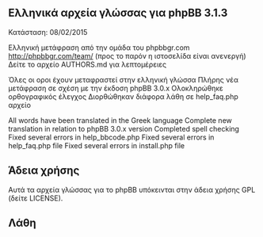 Ελληνικά αρχεία γλώσσας για phpBB 3.1.3
--------------------------------------
Κατάσταση: 08/02/2015

Ελληνική μετάφραση από την ομάδα του phpbbgr.com
http://phpbbgr.com/team/ (προς το παρόν η ιστοσελίδα είναι ανενεργή)
Δείτε το αρχείο AUTHORS.md για λεπτομέρειες

Όλες οι οροι έχουν μεταφραστεί στην ελληνική γλώσσα
Πλήρης νέα μετάφραση σε σχέση με την έκδοση phpBB 3.0.x
Ολοκληρώθηκε ορθογραφικός έλεγχος
Διορθώθηκαν διάφορα λάθη σε help_faq.php αρχείο


All words have been translated in the Greek language
Complete new translation in relation to phpBB 3.0.x version
Completed spell checking
Fixed several errors in help_bbcode.php
Fixed several errors in help_faq.php file
Fixed several errors in install.php file


Άδεια χρήσης
------
Αυτά τα αρχεία γλώσσας για το phpBB υπόκεινται στην άδεια χρήσης GPL (δείτε LICENSE).


Λάθη
------
